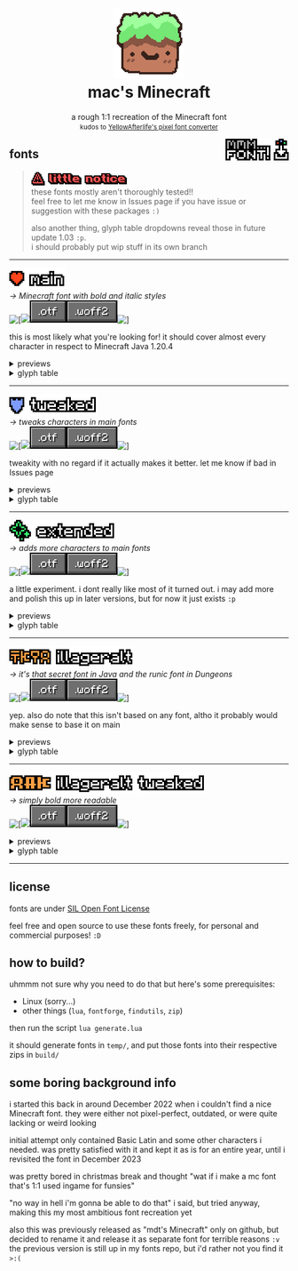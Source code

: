 <h1 align="center">
	<img src="GITHUB/bennett.png" alt="strange grass block">
	<br>
	mac's Minecraft
</h1>
<p align="center">
	a rough 1:1 recreation of the Minecraft font
	<br>
	<small>kudos to <a href="https://yal.cc/r/20/pixelfont">YellowAfterlife's pixel font converter</a></small>
</p>

<img align="right" src="./GITHUB/mmm... font!.png">

## fonts

> ![](./GITHUB/little%20notice.png)
> <br>
> these fonts mostly aren't thoroughly tested!!
><br>
> feel free to let me know in Issues page if you have issue or suggestion with these packages `:)`
>
> also another thing, glyph table dropdowns reveal those in future update 1.03 `:p`.
><br>
> i should probably put wip stuff in its own branch


<hr>

![main](./GITHUB/main%20package.png)
<br>
*→ Minecraft font with bold and italic styles*
<br>
![\[](./GITHUB/download%20container%20start.png)[![](./GITHUB/ttf%20download.png)](https://github.com/macimas/macsMinecraft/raw/main/build/mac's%20Minecraft%20ttf.zip)[![](./GITHUB/otf%20download.png)](https://github.com/macimas/macsMinecraft/raw/main/build/mac's%20Minecraft%20otf.zip)[![](./GITHUB/woff2%20download.png)](https://github.com/macimas/macsMinecraft/raw/main/build/mac's%20Minecraft%20woff2.zip)![\]](./GITHUB/download%20container%20end.png)

this is most likely what you're looking for! it should cover almost every character in respect to Minecraft Java 1.20.4

<details>
	<summary>previews</summary>
	some sample text
	<br>
	<img src="./GITHUB/main preview 1.png">
	<hr>
	bold and italic styles, with bold being strange as ever
	<br>
	please note that italic has a little kerning issue that i do not know how to fix yet. sorry
	<img src="./GITHUB/main preview 2.png">
	<hr>
	a boring little story
	<br>
	<img src="./GITHUB/main preview 3.png">
	<hr>
	some goofy thing i wrote for some odd reason
	<br>
	<img src="./GITHUB/main preview 4.png">
</details>

<details>
	<summary>glyph table</summary>
	<img src="./fonts/Main/Regular.png">
	<img src="./fonts/Main/Bold.png">
</details>

<hr>

![](./GITHUB/tweaked%20package.png)
<br>
*→ tweaks characters in main fonts*
<br>
![\[](./GITHUB/download%20container%20start.png)[![](./GITHUB/ttf%20download.png)](https://github.com/macimas/macsMinecraft/raw/main/build/mac's%20Minecraft20Tweaked%20ttf.zip)[![](./GITHUB/otf%20download.png)](https://github.com/macimas/macsMinecraft/raw/main/build/mac's%20Minecraft20Tweaked%20otf.zip)[![](./GITHUB/woff2%20download.png)](https://github.com/macimas/macsMinecraft/raw/main/build/mac's%20Minecraft20Tweaked%20woff2.zip)![\]](./GITHUB/download%20container%20end.png)

tweakity with no regard if it actually makes it better. let me know if bad in Issues page

<details>
	<summary>previews</summary>
	tweaks some things, i guess..
	<br>
	<img src="./GITHUB/tweaked preview 1.png">
	<hr>
	bold style should be more readable
	<br>
	<img src="./GITHUB/tweaked preview 2.png">
	<hr>
	some characters will not be bolden in bold style, for reasons!
	<br>
	<img src="./GITHUB/tweaked preview 3.png">
</details>

<details>
	<summary>glyph table</summary>
	<img src="./fonts/Tweaked/Regular.png">
	<br>
	<img src="./fonts/Tweaked/Bold.png">
</details>

<hr>

![](./GITHUB/extended%20package.png)
<br>
*→ adds more characters to main fonts*
<br>
![\[](./GITHUB/download%20container%20start.png)[![](./GITHUB/ttf%20download.png)](https://github.com/macimas/macsMinecraft/raw/main/build/mac's%20Minecraft%20Extended%20ttf.zip)[![](./GITHUB/otf%20download.png)](https://github.com/macimas/macsMinecraft/raw/main/build/mac's%20Minecraft%20Extended%20otf.zip)[![](./GITHUB/woff2%20download.png)](https://github.com/macimas/macsMinecraft/raw/main/build/mac's%20Minecraft%20Extended%20woff2.zip)![\]](./GITHUB/download%20container%20end.png)

a little experiment. i dont really like most of it turned out. i may add more and polish this up in later versions, but for now it just exists `:p`

<details>
	<summary>previews</summary>
	a little arrowy and sparkly preview, with (most likely) bonked Shavian sentence
	<br>
	<img src="./GITHUB/extended preview 1.png">
	<br>
	please note that some characters aren't built properly due to the converter i use. it does provide a fix but filesize triples and im too stubborn, so yeah. i dont realy care for now since you probably dont really need to use these fonts anyway
	<br>
	<img src="./GITHUB/extended preview 2.png">
</details>

<details>
	<summary>glyph table</summary>
	<img src="./fonts/Extended/Regular.png">
	<br>
	<img src="./fonts/Extended/Bold.png">
</details>

<hr>

![](./GITHUB/illageralt%20package.png)
<br>
*→ it's that secret font in Java and the runic font in Dungeons*
<br>
![\[](./GITHUB/download%20container%20start.png)[![](./GITHUB/ttf%20download.png)](https://github.com/macimas/macsMinecraft/raw/main/build/mac's%20Minecraft%20Illageralt%20ttf.zip)[![](./GITHUB/otf%20download.png)](https://github.com/macimas/macsMinecraft/raw/main/build/mac's%20Minecraft%20Illageralt%20otf.zip)[![](./GITHUB/woff2%20download.png)](https://github.com/macimas/macsMinecraft/raw/main/build/mac's%20Minecraft%20Illageralt%20woff2.zip)![\]](./GITHUB/download%20container%20end.png)

yep. also do note that this isn't based on any font, altho it probably would make sense to base it on main

<details>
	<summary>previews</summary>
	the font! with main font for comparison
	<br>
	<img src="./GITHUB/illageralt preview 1.png">
</details>

<details>
	<summary>glyph table</summary>
	<img src="./fonts/Illageralt/Regular.png">
	<br>
	<img src="./fonts/Illageralt/Bold.png">
</details>

<hr>

![](./GITHUB/illageralt%20tweaked%20package.png)
<br>
*→ simply bold more readable*
<br>
![\[](./GITHUB/download%20container%20start.png)[![](./GITHUB/ttf%20download.png)](https://github.com/macimas/macsMinecraft/raw/main/build/mac's%20Minecraft%20Illageralt%20Tweaked%20ttf.zip)[![](./GITHUB/otf%20download.png)](https://github.com/macimas/macsMinecraft/raw/main/build/mac's%20Minecraft%20Illageralt%20Tweaked%20otf.zip)[![](./GITHUB/woff2%20download.png)](https://github.com/macimas/macsMinecraft/raw/main/build/mac's%20Minecraft%20Illageralt%20Tweaked%20woff2.zip)![\]](./GITHUB/download%20container%20end.png)

<details>
	<summary>previews</summary>
	bold is most likely more readable, maybe
	<br>
	<img src="./GITHUB/illageralt tweaked preview 1.png">
</details>

<details>
	<summary>glyph table</summary>
	<img src="./fonts/Illageralt Tweaked/Bold.png">
</details>

<hr>


## license
fonts are under [SIL Open Font License](./LICENSE)

feel free and open source to use these fonts freely, for personal and commercial purposes! `:D`


## how to build?
uhmmm not sure why you need to do that but here's some prerequisites:

- Linux (sorry...)
- other things (`lua`, `fontforge`, `findutils`, `zip`)

then run the script `lua generate.lua`

it should generate fonts in `temp/`, and put those fonts into their respective zips in `build/`


## some boring background info

i started this back in around December 2022 when i couldn't find a nice Minecraft font. they were either not pixel-perfect, outdated, or were quite lacking or weird looking

initial attempt only contained Basic Latin and some other characters i needed. was pretty satisfied with it and kept it as is for an entire year, until i revisited the font in December 2023

was pretty bored in christmas break and thought "wat if i make a mc font that's 1:1 used ingame for funsies"

"no way in hell i'm gonna be able to do that" i said, but tried anyway, making this my most ambitious font recreation yet

also this was previously released as "mdt's Minecraft" only on github, but decided to rename it and release it as separate font for terrible reasons `:v` the previous version is still up in my fonts repo, but i'd rather not you find it `>:(` 